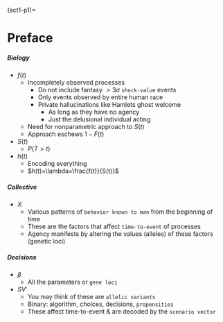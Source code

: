 (act1-p1)=
# Preface


##### Biology
- $f(t)$
   - Incompletely observed processes
      - Do not include fantasy $\gt3\sigma$ `shock-value` events
      - Only events observed by entire human race
      - Private hallucinations like Hamlets ghost welcome
         - As long as they have no agency
         - Just the delusional individual acting 
   - Need for nonparametric approach to $S(t)$
   - Approach eschews $1 - F(t)$
- $S(t)$
   - $P(T>t)$
- $h(t)$
   - Encoding everything
   - $h(t)=\lambda=\frac{f(t)}{S(t)}$

##### Collective
- $X$ 
   - Various patterns of `behavior known to man` from the beginning of time
   - These are the factors that affect `time-to-event` of processes
   - Agency manifests by altering the values (alleles) of these factors (genetic loci)

##### Decisions
- $\beta$
   - All the parameters or `gene loci` 
- $SV'$
   - You may think of these are `allelic variants` 
   - Binary: algorithm, choices, decisions, `propensities` 
   - These affect time-to-event & are decoded by the `scenario vector`
